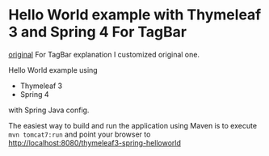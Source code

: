 Hello World example with Thymeleaf 3 and Spring 4 For TagBar
=================================================
[original](https://github.com/jmiguelsamper/thymeleaf3-spring-helloworld.git)
For TagBar explanation I customized original one. 

Hello World example using

* Thymeleaf 3
* Spring 4

with Spring Java config.

The easiest way to build and run the application using Maven is to execute `mvn tomcat7:run` and
point your browser to [http://localhost:8080/thymeleaf3-spring-helloworld](http://localhost:8080/thymeleaf3-spring-helloworld)